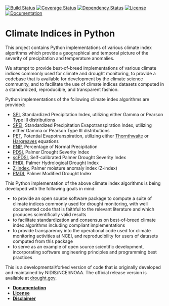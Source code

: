 ﻿[![Build Status](https://travis-ci.org/monocongo/climate_indices.svg?master)](https://travis-ci.org/monocongo)
[![Coverage Status](https://coveralls.io/repos/github/monocongo/climate_indices/badge.svg?branch=master)](https://coveralls.io/github/monocongo/climate_indices?branch=master)
[![Dependency Status](https://gemnasium.com/badges/github.com/monocongo/climate_indices.svg)](https://gemnasium.com/github.com/monocongo/climate_indices)
[![License](https://img.shields.io/badge/License-BSD%203--Clause-green.svg)](https://opensource.org/licenses/BSD-3-Clause)
[![Documentation](https://readthedocs.org/projects/indices-python/badge/?version=latest)](http://indices-python.readthedocs.io/en/latest/?badge=latest)
<!--
[![CodeFactor](https://www.codefactor.io/repository/github/monocongo/climate_indices/badge/master)](https://www.codefactor.io/repository/github/monocongo/climate_indices/overview/master)
[![Codeship Status for monocongo/climate_indices](https://app.codeship.com/projects/0d711e30-ca42-0135-871a-72c36ec6d502/status?branch=master)](https://app.codeship.com/projects/261762)
-->
# Climate Indices in Python

This project contains Python implementations of various climate index algorithms which provide 
a geographical and temporal picture of the severity of precipitation and temperature anomalies.

We attempt to provide best-of-breed implementations of various climate indices commonly used
for climate and drought monitoring, to provide a codebase that is available for development by 
the climate science community, and to facilitate the use of climate indices datasets computed 
in a standardized, reproducible, and transparent fashion.

Python implementations of the following climate index algorithms are provided:

-  [SPI](https://climatedataguide.ucar.edu/climate-data/standardized-precipitation-index-spi),
   Standardized Precipitation Index, utilizing either Gamma or Pearson Type III distributions
-  [SPEI](https://www.researchgate.net/publication/252361460_The_Standardized_Precipitation-Evapotranspiration_Index_SPEI_a_multiscalar_drought_index),
   Standardized Precipitation Evapotranspiration Index, utilizing either Gamma or Pearson Type III distributions
-  [PET](https://www.ncdc.noaa.gov/monitoring-references/dyk/potential-evapotranspiration),
   Potential Evapotranspiration, utilizing either [Thornthwaite](http://dx.doi.org/10.2307/21073)
   or [Hargreaves](http://dx.doi.org/10.13031/2013.26773) equations 
-  [PNP](http://www.droughtmanagement.info/percent-of-normal-precipitation/),
   Percentage of Normal Precipitation
-  [PDSI](http://www.droughtmanagement.info/palmer-drought-severity-index-pdsi/),
   Palmer Drought Severity Index
-  [scPDSI](http://www.droughtmanagement.info/self-calibrated-palmer-drought-severity-index-sc-pdsi/),
   Self-calibrated Palmer Drought Severity Index
-  [PHDI](http://www.droughtmanagement.info/palmer-hydrological-drought-index-phdi/),
   Palmer Hydrological Drought Index
-  [Z-Index](http://www.droughtmanagement.info/palmer-z-index/),
   Palmer moisture anomaly index (Z-index)
-  [PMDI](https://climate.ncsu.edu/climate/climdiv), Palmer Modified
   Drought Index

This Python implementation of the above climate index algorithms is
being developed with the following goals in mind:

-  to provide an open source software package to compute a suite of
   climate indices commonly used for drought monitoring, with well
   documented code that is faithful to the relevant literature and
   which produces scientifically valid results
-  to facilitate standardization and consensus on best-of-breed
   climate index algorithms including compliant implementations
-  to provide transparency into the operational code used for climate
   monitoring activities at NCEI, and reproducibility for users of
   datasets computed from this package
-  to serve as an example of open source scientific development,
   incorporating software engineering principles and programming best
   practices


This is a developmental/forked version of code that is originally developed and maintained by NIDIS/NCEI/NOAA. The official release version is available at [drought.gov](drought.gov).

* [__Documentation__](https://indices-python.readthedocs.io/en/latest/)
* [__License__](LICENSE)
* [__Disclaimer__](DISCLAIMER)
